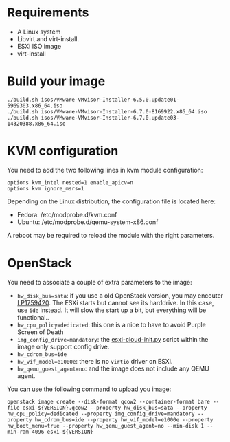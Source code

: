 # Requirements

- A Linux system
- Libvirt and virt-install.
- ESXi ISO image
- virt-install

# Build your image

```shell
./build.sh isos/VMware-VMvisor-Installer-6.5.0.update01-5969303.x86_64.iso
./build.sh isos/VMware-VMvisor-Installer-6.7.0-8169922.x86_64.iso
./build.sh isos/VMware-VMvisor-Installer-6.7.0.update03-14320388.x86_64.iso
```

# KVM configuration

You need to add the two following lines in kvm module configuration:

```shell
options kvm_intel nested=1 enable_apicv=n
options kvm ignore_msrs=1
```

Depending on the Linux distribution, the configuration file is located here:

- Fedora: /etc/modprobe.d/kvm.conf
- Ubuntu: /etc/modprobe.d/qemu-system-x86.conf

A reboot may be required to reload the module with the right parameters.

# OpenStack

You need to associate a couple of extra parameters to the image:

- `hw_disk_bus=sata`: if you use a old OpenStack version, you may encouter [LP1759420](https://bugs.launchpad.net/nova/+bug/1759420). The ESXi starts but cannot see its harddrive. In this case, use `ide` instead. It will slow the start up a bit, but everything will be functional..
- `hw_cpu_policy=dedicated`: this one is a nice to have to avoid Purple Screen of Death
- `img_config_drive=mandatory`: the [esxi-cloud-init.py](https://github.com/goneri/esxi-cloud-init) script within the image only support config drive.
- `hw_cdrom_bus=ide`
- `hw_vif_model=e1000e`: there is no `virtio` driver on ESXi.
- `hw_qemu_guest_agent=no`: and the image does not include any QEMU agent.

You can use the following command to upload you image:

```shell
openstack image create --disk-format qcow2 --container-format bare --file esxi-${VERSION}.qcow2 --property hw_disk_bus=sata --property hw_cpu_policy=dedicated --property img_config_drive=mandatory --property hw_cdrom_bus=ide --property hw_vif_model=e1000e --property hw_boot_menu=true --property hw_qemu_guest_agent=no --min-disk 1 --min-ram 4096 esxi-${VERSION}
```
